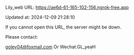 Lily_web URL: https://ae6d-61-165-102-156.ngrok-free.app

Updated at: 2024-12-09 21:28:10

If you cannot open this URL, the server might be down.

Please contact: 

goley04@foxmail.com Or Wechat:GL_yeaH